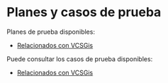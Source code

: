 # Planes y casos de prueba

Planes de prueba disponibles:
* [Relacionados con VCSGis](casos/VC00/plans/basico.md)


Puede consultar los casos de prueba disponibles:
* [Relacionados con VCSGis](casos/VC00/readme.md)

